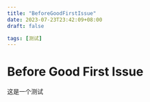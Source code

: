 ```yaml
---
title: "BeforeGoodFirstIssue"
date: 2023-07-23T23:42:09+08:00
draft: false

tags: [测试]
---
```


# Before Good First Issue

这是一个测试